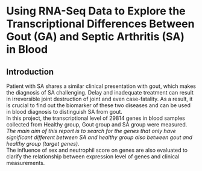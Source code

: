# Using RNA-Seq Data to Explore the Transcriptional Differences Between Gout (GA) and Septic Arthritis (SA) in Blood

## Introduction
Patient with SA shares a similar clinical presentation with gout, which makes the diagnosis of SA challenging.
Delay and inadequate treatment can result in irreversible joint destruction of joint and even case-fatality.
As a result, it is crucial to find out the biomarker of these two diseases and can be used in blood diagnosis to distinguish SA from gout.\
In this project, the transcriptional level of 29814 genes in blood samples collected from Healthy group, Gout group and SA group were measured.
*The main aim of this report is to search for the genes that only have significant different between SA and healthy group also between gout and healthy group (target genes).*\
The influence of sex and neutrophil score on genes are also evaluated to clarify the relationship between expression level of genes and clinical measurements.
